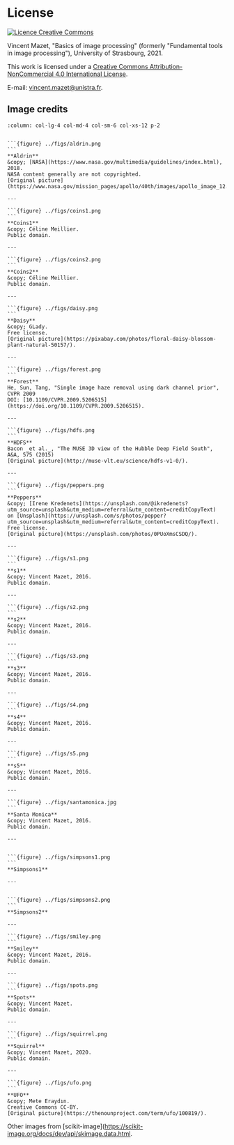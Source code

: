 # License

<a rel="license" href="http://creativecommons.org/licenses/by-nc/4.0/"><img alt="Licence Creative Commons" style="border-width:0" src="https://i.creativecommons.org/l/by-nc/4.0/88x31.png" /></a>
    
<span xmlns:cc="http://creativecommons.org/ns#" property="cc:attributionName">Vincent Mazet</span>,
"<span xmlns:dct="http://purl.org/dc/terms/" property="dct:title">Basics of image processing</span>"
(formerly "Fundamental tools in image processing"),
University of Strasbourg, 2021.

This work is licensed under a <a rel="license" href="http://creativecommons.org/licenses/by-nc/4.0/">Creative Commons Attribution-NonCommercial 4.0 International License</a>.

E-mail: <a href="mailto:vincent.mazet@unistra.fr">vincent.mazet@unistra.fr</a>.



## Image credits


````{panels}
:column: col-lg-4 col-md-4 col-sm-6 col-xs-12 p-2


```{figure} ../figs/aldrin.png
```
**Aldrin**
&copy; [NASA](https://www.nasa.gov/multimedia/guidelines/index.html), 2018.
NASA content generally are not copyrighted.
[Original picture](https://www.nasa.gov/mission_pages/apollo/40th/images/apollo_image_12.html).

---

```{figure} ../figs/coins1.png
```
**Coins1**
&copy; Céline Meillier.
Public domain.

---

```{figure} ../figs/coins2.png
```
**Coins2**
&copy; Céline Meillier.
Public domain.

---

```{figure} ../figs/daisy.png
```
**Daisy**
&copy; GLady.
Free license.
[Original picture](https://pixabay.com/photos/floral-daisy-blossom-plant-natural-50157/).

---

```{figure} ../figs/forest.png
```
**Forest**
He, Sun, Tang, "Single image haze removal using dark channel prior", CVPR 2009
DOI: [10.1109/CVPR.2009.5206515](https://doi.org/10.1109/CVPR.2009.5206515).

---

```{figure} ../figs/hdfs.png
```
**HDFS**
Bacon _et al._, "The MUSE 3D view of the Hubble Deep Field South", A&A, 575 (2015)
[Original picture](http://muse-vlt.eu/science/hdfs-v1-0/).

---

```{figure} ../figs/peppers.png
```
**Peppers**
&copy; [Irene Kredenets](https://unsplash.com/@ikredenets?utm_source=unsplash&utm_medium=referral&utm_content=creditCopyText)
on [Unsplash](https://unsplash.com/s/photos/pepper?utm_source=unsplash&utm_medium=referral&utm_content=creditCopyText).
Free license.
[Original picture](https://unsplash.com/photos/0PUoXmsCSDQ/).

---

```{figure} ../figs/s1.png
```
**s1**
&copy; Vincent Mazet, 2016.
Public domain.

---

```{figure} ../figs/s2.png
```
**s2**
&copy; Vincent Mazet, 2016.
Public domain.

---

```{figure} ../figs/s3.png
```
**s3**
&copy; Vincent Mazet, 2016.
Public domain.

---

```{figure} ../figs/s4.png
```
**s4**
&copy; Vincent Mazet, 2016.
Public domain.

---

```{figure} ../figs/s5.png
```
**s5**
&copy; Vincent Mazet, 2016.
Public domain.

---

```{figure} ../figs/santamonica.jpg
```
**Santa Monica**
&copy; Vincent Mazet, 2016.
Public domain.

---


```{figure} ../figs/simpsons1.png
```
**Simpsons1**

---


```{figure} ../figs/simpsons2.png
```
**Simpsons2**

---

```{figure} ../figs/smiley.png
```
**Smiley**
&copy; Vincent Mazet, 2016.
Public domain.

---

```{figure} ../figs/spots.png
```
**Spots**
&copy; Vincent Mazet.
Public domain.

---

```{figure} ../figs/squirrel.png
```
**Squirrel**
&copy; Vincent Mazet, 2020.
Public domain.

---

```{figure} ../figs/ufo.png
```
**UFO**
&copy; Mete Eraydın.
Creative Commons CC-BY.
[Original picture](https://thenounproject.com/term/ufo/100819/).

````

Other images from [scikit-image](https://scikit-image.org/docs/dev/api/skimage.data.html.




<!-- 

{figure} ../figs/greece.png
**Greece**
&copy; Daniel Seehausen.
Free license.
[Original picture](https://pixabay.com/illustrations/greece-map-black-only-greece-1613310/).





-->